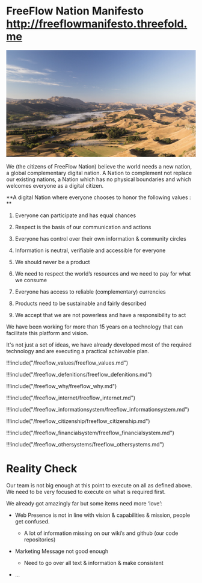 # FreeFlow Nation Manifesto 			[http://](http://freeflowmanifesto.threefold.me)[freeflowmanifesto.threefold.me](http://freeflowmanifesto.threefold.me)

![lanscape](landscape.png)

We (the citizens of FreeFlow Nation) believe the world needs a new nation, a global complementary digital nation. A Nation to complement not replace our existing nations, a Nation which has no physical boundaries and which welcomes everyone as a digital citizen.

**A digital Nation where everyone chooses to honor the following values :
**

1. Everyone can participate and has equal chances

2. Respect is the basis of our communication and actions

3. Everyone has control over their own information & community circles

4. Information is neutral, verifiable and accessible for everyone

5. We should never be a product

6. We need to respect the world’s resources and we need to pay for what we consume

7. Everyone has access to reliable (complementary) currencies

8. Products need to be sustainable and fairly described

9. We accept that we are not powerless and have a responsibility to act 

We have been working for more than 15 years on a technology that can facilitate this platform and vision.

It's not just a set of ideas, we have already developed most of the required technology and are executing a practical achievable plan.


\!!!include("/freeflow_values/freeflow_values.md")

\!!!include("/freeflow_defenitions/freeflow_defenitions.md")

\!!!include("/freeflow_why/freeflow_why.md")

\!!!include("/freeflow_internet/freeflow_internet.md")

\!!!include("/freeflow_informationsystem/freeflow_informationsystem.md")

\!!!include("/freeflow_citizenship/freeflow_citizenship.md")

\!!!include("/freeflow_financialsystem/freeflow_financialsystem.md")

\!!!include("/freeflow_othersystems/freeflow_othersystems.md")

# Reality Check

Our team is not big enough at this point to execute on all as defined above. We need to be very focused to execute on what is required first.

We already got amazingly far but some items need more ‘love’:

* Web Presence is not in line with vision & capabilities & mission, people get confused.

    * A lot of information missing on our wiki’s and github (our code repositories)

* Marketing Message not good enough

    * Need to go over all text & information & make consistent

* ...

